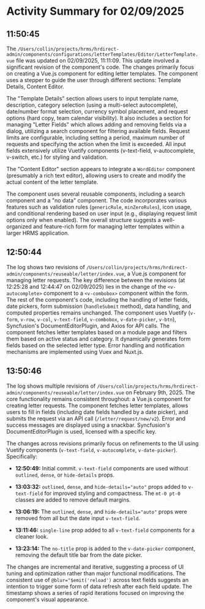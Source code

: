 # Activity Summary for 02/09/2025

## 11:50:45
The `/Users/collin/projects/hrms/hrdirect-admin/components/configurations/letterTemplates/Editor/LetterTemplate.vue` file was updated on 02/09/2025, 11:11:09.  This update involved a significant revision of the component's code.  The changes primarily focus on creating a Vue.js component for editing letter templates.  The component uses a stepper to guide the user through different sections: Template Details, Content Editor.

The "Template Details" section allows users to input template name, description, category selection (using a multi-select autocomplete), date/number format selection, currency symbol placement, and request options (hard copy, team calendar visibility). It also includes a section for managing "Letter Fields" which allows adding and removing fields via a dialog, utilizing a search component for filtering available fields.   Request limits are configurable, including setting a period, maximum number of requests and specifying the action when the limit is exceeded.  All input fields extensively utilize Vuetify components (v-text-field, v-autocomplete, v-switch, etc.) for styling and validation.

The "Content Editor" section appears to integrate a `WordEditor` component (presumably a rich text editor), allowing users to create and modify the actual content of the letter template.

The component uses several reusable components, including a search component and a "no data" component.  The code incorporates various features such as validation rules (`genericRule`, `minZeroRules`),  icon usage, and conditional rendering based on user input (e.g., displaying request limit options only when enabled). The overall structure suggests a well-organized and feature-rich form for managing letter templates within a larger HRMS application.


## 12:50:44
The log shows two revisions of `/Users/collin/projects/hrms/hrdirect-admin/components/reuseable/letter/index.vue`, a Vue.js component for managing letter requests.  The key difference between the revisions (at 12:25:28 and 12:44:47 on 02/09/2025) lies in the change of the `<v-autocomplete>` component to a `<v-combobox>` component within the form.  The rest of the component's code, including the handling of letter fields, date pickers, form submission (`handleSubmit` method), data handling, and computed properties remains unchanged.  The component uses Vuetify (`v-form`, `v-row`, `v-col`, `v-text-field`, `v-combobox`, `v-date-picker`, `v-btn`),  Syncfusion's DocumentEditorPlugin, and Axios for API calls.  The component fetches letter templates based on a module page and filters them based on active status and category.  It dynamically generates form fields based on the selected letter type. Error handling and notification mechanisms are implemented using Vuex and Nuxt.js.


## 13:50:46
The log shows multiple revisions of `/Users/collin/projects/hrms/hrdirect-admin/components/reuseable/letter/index.vue` on February 9th, 2025.  The core functionality remains consistent throughout: a Vue.js component for creating letter requests.  The component fetches letter templates, allows users to fill in fields (including date fields handled by a date picker), and submits the request via an API call (`/letter/request/new/v2`).  Error and success messages are displayed using a snackbar.  Syncfusion's DocumentEditorPlugin is used, licensed with a specific key.

The changes across revisions primarily focus on refinements to the UI using Vuetify components (`v-text-field`, `v-autocomplete`, `v-date-picker`).  Specifically:

* **12:50:49:** Initial commit.  `v-text-field` components are used without `outlined`, `dense`, or `hide-details` props.

* **13:03:32:** `outlined`, `dense`, and `hide-details="auto"` props added to `v-text-field` for improved styling and compactness.  The `mt-0 pt-0` classes are added to remove default margins.

* **13:06:19:** The `outlined`, `dense`, and `hide-details="auto"` props were removed from all but the date input `v-text-field`.


* **13:11:46:**  `single-line` prop added to all `v-text-field` components for a cleaner look.

* **13:23:14:** The `no-title` prop is added to the `v-date-picker` component, removing the default title bar from the date picker.

The changes are incremental and iterative, suggesting a process of UI tuning and optimization rather than major functional modifications.  The consistent use of `@blur="$emit('reload')` across text fields suggests an intention to trigger some form of data refresh after each field update.  The timestamp shows a series of rapid iterations focused on improving the component's visual appearance.
